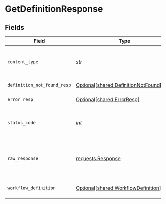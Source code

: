 # GetDefinitionResponse


## Fields

| Field                                                                                    | Type                                                                                     | Required                                                                                 | Description                                                                              |
| ---------------------------------------------------------------------------------------- | ---------------------------------------------------------------------------------------- | ---------------------------------------------------------------------------------------- | ---------------------------------------------------------------------------------------- |
| `content_type`                                                                           | *str*                                                                                    | :heavy_check_mark:                                                                       | HTTP response content type for this operation                                            |
| `definition_not_found_resp`                                                              | [Optional[shared.DefinitionNotFoundResp]](../../models/shared/definitionnotfoundresp.md) | :heavy_minus_sign:                                                                       | Definition Not found                                                                     |
| `error_resp`                                                                             | [Optional[shared.ErrorResp]](../../models/shared/errorresp.md)                           | :heavy_minus_sign:                                                                       | Validation Errors                                                                        |
| `status_code`                                                                            | *int*                                                                                    | :heavy_check_mark:                                                                       | HTTP response status code for this operation                                             |
| `raw_response`                                                                           | [requests.Response](https://requests.readthedocs.io/en/latest/api/#requests.Response)    | :heavy_minus_sign:                                                                       | Raw HTTP response; suitable for custom response parsing                                  |
| `workflow_definition`                                                                    | [Optional[shared.WorkflowDefinition]](../../models/shared/workflowdefinition.md)         | :heavy_minus_sign:                                                                       | Returns the Workflow definition                                                          |